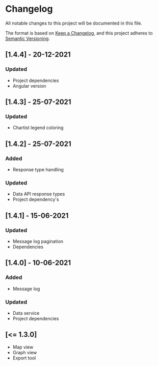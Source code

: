 # Changelog
All notable changes to this project will be documented in this file.

The format is based on [Keep a Changelog](https://keepachangelog.com/en/1.0.0/),
and this project adheres to [Semantic Versioning](https://semver.org/spec/v2.0.0.html).

## [1.4.4] - 20-12-2021
### Updated
- Project dependencies
- Angular version

## [1.4.3] - 25-07-2021
### Updated
- Chartist legend coloring

## [1.4.2] - 25-07-2021
### Added
- Response type handling

### Updated
- Data API response types
- Project dependency's

## [1.4.1] - 15-06-2021
### Updated
- Message log pagination
- Dependencies

## [1.4.0] - 10-06-2021
### Added
- Message log

### Updated
- Data service
- Project dependencies


## [<= 1.3.0]

- Map view
- Graph view
- Export tool
